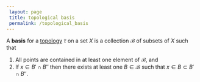 ```yaml
---
 layout: page
 title: topological basis
 permalink: /topological_basis
---
```

A **basis** for a [topology](https://defsmath.github.io/DefsMath/topological_space) $\tau$ on a set $X$ is a collection $\mathcal B$ of subsets of $X$ such that 
1. All points are contained in at least one element of $\mathcal B$, and
2. If $x\in B'\cap B''$ then there exists at least one $B\in \mathcal B$ such that $x\in B \subset B'\cap B''$. 